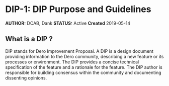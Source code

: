 # DIP-1: DIP Purpose and Guidelines 

**AUTHOR:** DCAB, Dank
**STATUS:** Active
**Created** 2019-05-14

## What is a DIP ?
DIP stands for Dero Improvement Proposal. A DIP is a design document providing information to the Dero community, describing a new feature or its processes or environment. The DIP provides a concise technical specification of the feature and a rationale for the feature. The DIP author is responsible for building consensus within the community and documenting dissenting opinions.

